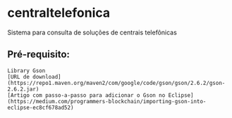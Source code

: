 # centraltelefonica
Sistema para consulta de soluções de centrais telefônicas

## Pré-requisito:

	Library Gson 
    [URL de download](https://repo1.maven.org/maven2/com/google/code/gson/gson/2.6.2/gson-2.6.2.jar)
    [Artigo com passo-a-passo para adicionar o Gson no Eclipse](https://medium.com/programmers-blockchain/importing-gson-into-eclipse-ec8cf678ad52)
